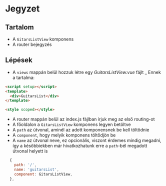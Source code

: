 # Jegyzet

## Tartalom

- A `GitarsListView` komponens
- A router bejegyzés

## Lépések

- A `views` mappán belül hozzuk létre egy _GuitarsListView.vue_ fájlt
  \_ Ennek a tartalma:

```html
<script setup></script>
<template>
  <div>GuitarsList</div>
</template>

<style scoped></style>
```

- A router mappán belül az index.js fájlban írjuk meg az első routing-ot
- A főoldalon a `GitarsListView` komponens legyen betöltve
- A `path` az útvonal, aminél az adott komponensnek be kell töltődnie
- A `component`, hogy melyik komponens töltődjön be
- A `name` az útvonal neve, ez opcionális, viszont érdemes mindig megadni, így a későbbiekben már hivatkozhatunk erre a `path`-bél megadott útvonal helyett is

```js
  {
    path: '/',
    name: 'guitarsList',
    component: GitarsListView,
  },
```
